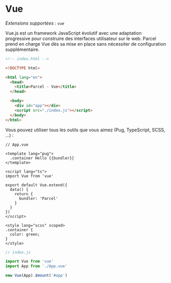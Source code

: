 # Vue

_Extensions supportées : `vue`_

Vue.js est un framework JavaScript évolutif avec une adaptation progressive pour construire des interfaces utilisateur sur le web. Parcel prend en charge Vue dès sa mise en place sans nécessiter de configuration supplémentaire.

```html
<!-- index.html -->

<!DOCTYPE html>

<html lang="en">
  <head>
    <title>Parcel - Vue</title>
  </head>

  <body>
    <div id="app"></div>
    <script src="./index.js"></script>
  </body>
</html>
```

Vous pouvez utiliser tous les outils que vous aimez (Pug, TypeScript, SCSS, ...) :

```vue
// App.vue

<template lang="pug">
  .container Hello {{bundler}}
</template>

<script lang="ts">
import Vue from 'vue'

export default Vue.extend({
  data() {
    return {
      bundler: 'Parcel'
    }
  }
})
</script>

<style lang="scss" scoped>
.container {
  color: green;
}
</style>
```

```js
// index.js

import Vue from 'vue'
import App from './App.vue'

new Vue(App).$mount('#app')
```
